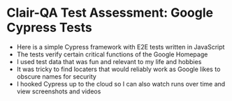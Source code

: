 # Clair-QA Test Assessment: Google Cypress Tests

- Here is a simple Cypress framework with E2E tests written in JavaScript
- The tests verify certain critical functions of the Google Homepage 
- I used test data that was fun and relevant to my life and hobbies
- It was tricky to find locaters that would reliably work as Google likes to obscure names for security
- I hooked Cypress up to the cloud so I can also watch runs over time and view screenshots and videos
